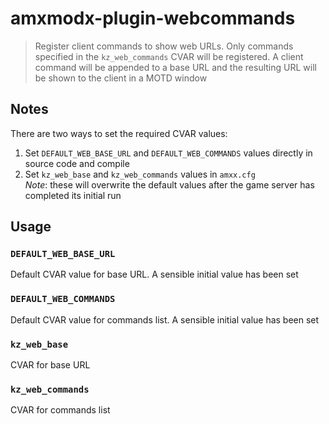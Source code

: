 # amxmodx-plugin-webcommands

> Register client commands to show web URLs. Only commands specified in the `kz_web_commands` CVAR will be registered. A client command will be appended to a base URL and the resulting URL will be shown to the client in a MOTD window

## Notes

There are two ways to set the required CVAR values:

1. Set `DEFAULT_WEB_BASE_URL` and `DEFAULT_WEB_COMMANDS` values directly in source code and compile
2. Set `kz_web_base` and `kz_web_commands` values in `amxx.cfg`  
   *Note*: these will overwrite the default values after the game server has completed its initial run

## Usage

### `DEFAULT_WEB_BASE_URL`

Default CVAR value for base URL. A sensible initial value has been set

### `DEFAULT_WEB_COMMANDS`

Default CVAR value for commands list. A sensible initial value has been set

### `kz_web_base`

CVAR for base URL

### `kz_web_commands`

CVAR for commands list
